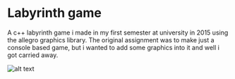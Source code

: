 # Labyrinth game
A c++ labyrinth game i made in my first semester at university in 2015 using the allegro graphics library. The original assignment was to make just a console based game, but i wanted to add some graphics into it and well i got carried away.

![alt text](https://github.com/Alkhioz/labyrinth-game/blob/master/resources/menu.bmp)
